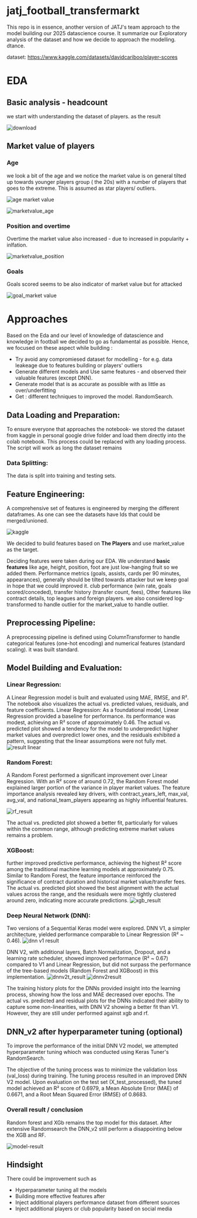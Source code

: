 # jatj_football_transfermarkt

This repo is in essence, another version of JATJ's team approach to the model building our 2025 datascience course.  It summarize our Exploratory analysis of the dataset and how we decide to approach the modelling.  dtance.

dataset:
https://www.kaggle.com/datasets/davidcariboo/player-scores

# EDA

## Basic analysis - headcount
we start with understanding the dataset of players. as the result 

![download](https://github.com/user-attachments/assets/b433467f-a863-4c87-8e7c-2bead0edcfdd)

## Market value of players
### Age 
we look a bit of the age and we notice the market value is on general tilted up towards younger players group ( the 20s) with a number of players that goes to the extreme. This is assumed as star players/ outliers.  

![age market value](https://github.com/user-attachments/assets/177da79e-e53f-4b86-af90-7a488e7ffe0e)

![marketvalue_age](https://github.com/user-attachments/assets/0f89f911-0c04-44c5-a09a-f42b14a8269b)

### Position and overtime

Overtime the market value also increased - due to increased in popularity + inlfation. 

![marketvalue_position](https://github.com/user-attachments/assets/1543d376-478d-4472-baea-882e80b10792)

### Goals
Goals scored seems to be also indicator of market value but for attacked

![goal_market value](https://github.com/user-attachments/assets/a5d1b08d-92e5-446b-87c1-d8a2ea7bd9fc)


# Approaches
Based on the Eda and our level of knowledge of datascience and knowledge in football we decided to go as
fundamental as possible. Hence, we focused on these aspect while building :
- Try avoid any compromiesed dataset for modelling - for e.g. data leakeage due to features building or players' outliers
- Generate different models and Use same features - and observed their valuable features (except DNN). 
- Generate model that is as accurate as possible with as little as over/underfitting
- Get : different techniques to improved the model. RandomSearch.

## Data Loading and Preparation: 
To ensure everyone that approaches the notebook- we stored the dataset from kaggle in personal google drive folder and load them directly into the colab notebook. This process could be replaced with any loading process.
The script will work as long the dataset remains


### Data Splitting: 

The data is split into training and testing sets. 

## Feature Engineering:

A comprehensive set of features is engineered by merging the different dataframes. As one can see the datasets have Ids that could be merged/unioned. 

![kaggle](https://github.com/user-attachments/assets/f19c095f-e303-4ece-92f7-d45ab340bac9)

We decided to build features based on **The Players** and use market_value as the target. 

Deciding features were taken during our EDA. We understand **basic features** like age, height, position, foot are just low-hanging fruit so we added them. 
Performance metrics (goals, assists, cards per 90 minutes, appearances), generally should be tilted towards attacker but we keep goal in hope that we could improved it.
club performance (win rate, goals scored/conceded), 
transfer history (transfer count, fees), 
Other features like contract details, top leagues and foreign players. 
we also considered log-transformed to handle outlier for the market_value to handle outlier. 


## Preprocessing Pipeline: 

A preprocessing pipeline is defined using ColumnTransformer to handle categorical features (one-hot encoding) and numerical features (standard scaling). it was built standard. 


## Model Building and Evaluation:
### Linear Regression: 
A Linear Regression model is built and evaluated using MAE, RMSE, and R². The notebook also visualizes the actual vs. predicted values, residuals, and feature coefficients.
Linear Regression: As a foundational model, Linear Regression provided a baseline for performance. its performance was modest, achieving an R² score of approximately 0.46. 
The actual vs. predicted plot showed a tendency for the model to underpredict higher market values and overpredict lower ones, and the residuals exhibited a pattern, suggesting that the linear assumptions were not fully met.
![result linear](https://github.com/user-attachments/assets/0c9f3414-e5f7-4329-9431-707b7bdd9bbf)


### Random Forest: 
A Random Forest performed a significant improvement over Linear Regression. 
With an R² score of around 0.72, the Random Forest model explained larger portion of the variance in player market values. 
The feature importance analysis revealed key drivers, with contract_years_left, max_val, avg_val, and national_team_players appearing as highly influential features. 

![rf_result](https://github.com/user-attachments/assets/47296521-548f-447f-95b3-3281a96abc73)


The actual vs. predicted plot showed a better fit, particularly for values within the common range, although predicting extreme market values remains a problem.


### XGBoost: 
 further improved predictive performance, achieving the highest R² score among the traditional machine learning models at approximately 0.75. Similar to Random Forest, the feature importance reinforced the significance of contract duration and historical market value/transfer fees. The actual vs. predicted plot showed the best alignment with the actual values across the range, and the residuals were more tightly clustered around zero, indicating more accurate predictions.
![xgb_result](https://github.com/user-attachments/assets/444e52f5-976d-434f-bb88-6b6a483a04e4)


 
### Deep Neural Network (DNN): 
Two versions of a Sequential Keras model were explored. DNN V1, a simpler architecture, yielded performance comparable to Linear Regression (R² ~ 0.46). 
![dnn v1 result](https://github.com/user-attachments/assets/d51b8a97-2d10-4bf0-a070-949b0c91b52b)


DNN V2, with additional layers, Batch Normalization, Dropout, and a learning rate scheduler, showed improved performance (R² ~ 0.67) compared to V1 and Linear Regression, but did not surpass the performance of the tree-based models (Random Forest and XGBoost) in this implementation. 
![dnnv2t_result](https://github.com/user-attachments/assets/e040810b-beba-44de-b912-62a8d2238d37)
![dnnv2result](https://github.com/user-attachments/assets/2744cf40-eced-4f6d-a2d7-64158647d467)


The training history plots for the DNNs provided insight into the learning process, showing how the loss and MAE decreased over epochs. The actual vs. predicted and residual plots for the DNNs indicated their ability to capture some non-linearities, with DNN V2 showing a better fit than V1. However, they are still under performed against xgb and rf. 

## DNN_v2 after hyperparameter tuning (optional)

To improve the performance of the initial DNN V2 model, we attempted hyperparameter tuning whioch was conducted using Keras Tuner's RandomSearch. 

The objective of the tuning process was to minimize the validation loss (val_loss) during training. The tuning process resulted in an improved DNN V2 model. Upon evaluation on the test set (X_test_processed), the tuned model achieved an R² score of 0.6979, a Mean Absolute Error (MAE) of 0.6671, and a Root Mean Squared Error (RMSE) of 0.8683.

### Overall result / conclusion
Random forest and XGb remains the top model for this dataset. After extensive Randomsearch the DNN_v2 still perform a disappointing below the XGB and RF. 

![model-result](https://github.com/user-attachments/assets/f1fd2d32-afba-417e-9973-2649799d1dcc)


## Hindsight
There could be improvement such as
- Hyperparameter tuning all the models
- Building more effective features after
- Inject additional players performance dataset from different sources
- Inject additional players or club popularity based on social media

